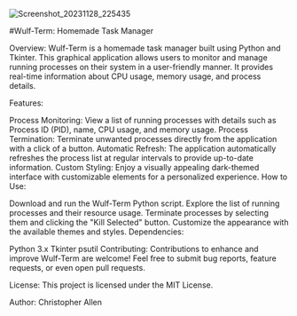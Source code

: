 
![Screenshot_20231128_225435](https://github.com/Wulfram-Systems/WulfTerm/assets/61376048/8206e2b4-862b-47f5-bb1f-a1e028bba9f7)


#Wulf-Term: Homemade Task Manager

Overview:
Wulf-Term is a homemade task manager built using Python and Tkinter. This graphical application allows users to monitor and manage running processes on their system in a user-friendly manner. It provides real-time information about CPU usage, memory usage, and process details.

Features:

Process Monitoring: View a list of running processes with details such as Process ID (PID), name, CPU usage, and memory usage.
Process Termination: Terminate unwanted processes directly from the application with a click of a button.
Automatic Refresh: The application automatically refreshes the process list at regular intervals to provide up-to-date information.
Custom Styling: Enjoy a visually appealing dark-themed interface with customizable elements for a personalized experience.
How to Use:

Download and run the Wulf-Term Python script.
Explore the list of running processes and their resource usage.
Terminate processes by selecting them and clicking the "Kill Selected" button.
Customize the appearance with the available themes and styles.
Dependencies:

Python 3.x
Tkinter
psutil
Contributing:
Contributions to enhance and improve Wulf-Term are welcome! Feel free to submit bug reports, feature requests, or even open pull requests.

License:
This project is licensed under the MIT License.

Author:
Christopher Allen
